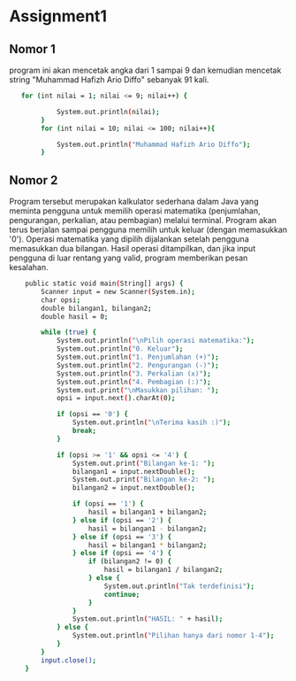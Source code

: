 # Assignment1

## Nomor 1
program ini akan mencetak angka dari 1 sampai 9 dan kemudian mencetak string "Muhammad Hafizh Ario Diffo" sebanyak 91 kali.
```sh
   for (int nilai = 1; nilai <= 9; nilai++) {

            System.out.println(nilai);
        }
        for (int nilai = 10; nilai <= 100; nilai++){

            System.out.println("Muhammad Hafizh Ario Diffo");
        }
   ```

## Nomor 2
Program tersebut merupakan kalkulator sederhana dalam Java yang meminta pengguna untuk memilih operasi matematika (penjumlahan, pengurangan, perkalian, atau pembagian) melalui terminal. Program akan terus berjalan sampai pengguna memilih untuk keluar (dengan memasukkan '0'). Operasi matematika yang dipilih dijalankan setelah pengguna memasukkan dua bilangan. Hasil operasi ditampilkan, dan jika input pengguna di luar rentang yang valid, program memberikan pesan kesalahan.
```sh
    public static void main(String[] args) {
        Scanner input = new Scanner(System.in);
        char opsi;
        double bilangan1, bilangan2;
        double hasil = 0;

        while (true) {
            System.out.println("\nPilih operasi matematika:");
            System.out.println("0. Keluar");
            System.out.println("1. Penjumlahan (+)");
            System.out.println("2. Pengurangan (-)");
            System.out.println("3. Perkalian (x)");
            System.out.println("4. Pembagian (:)");
            System.out.print("\nMasukkan pilihan: ");
            opsi = input.next().charAt(0);

            if (opsi == '0') {
                System.out.println("\nTerima kasih :)");
                break;
            }

            if (opsi >= '1' && opsi <= '4') {
                System.out.print("Bilangan ke-1: ");
                bilangan1 = input.nextDouble();
                System.out.print("Bilangan ke-2: ");
                bilangan2 = input.nextDouble();

                if (opsi == '1') {
                    hasil = bilangan1 + bilangan2;
                } else if (opsi == '2') {
                    hasil = bilangan1 - bilangan2;
                } else if (opsi == '3') {
                    hasil = bilangan1 * bilangan2;
                } else if (opsi == '4') {
                    if (bilangan2 != 0) {
                        hasil = bilangan1 / bilangan2;
                    } else {
                        System.out.println("Tak terdefinisi");
                        continue;
                    }
                }
                System.out.println("HASIL: " + hasil);
            } else {
                System.out.println("Pilihan hanya dari nomor 1-4");
            }
        }
        input.close();
    }
   ```
